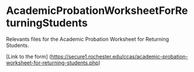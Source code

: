 # AcademicProbationWorksheetForReturningStudents

Relevants files for the Academic Probation Worksheet for Returning Students.

[Link to the form] (https://secure1.rochester.edu/ccas/academic-probation-worksheet-for-returning-students.php)

